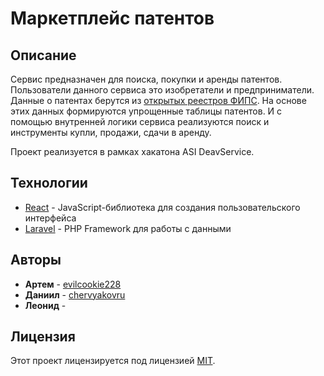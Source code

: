 # Маркетплейс патентов

## Описание
Сервис предназначен для поиска, покупки и аренды патентов. Пользователи данного сервиса это изобретатели и предприниматели.
Данные о патентах берутся из [открытых реестров ФИПС](https://www1.fips.ru/registers-web/). На основе этих данных формируются упрощенные таблицы патентов. И с помощью внутренней логики сервиса реализуются поиск и инструменты купли, продажи, сдачи в аренду.

Проект реализуется в рамках хакатона ASI DeavService.

## Технологии
* [React](https://reactjs.org) - JavaScript-библиотека для создания пользовательского интерфейса
* [Laravel](https://laravel.com/) - PHP Framework для работы с данными

## Авторы
* **Артем** - [evilcookie228](https://github.com/evilcookie228)
* **Даниил** - [chervyakovru](https://github.com/chervyakovru)
* **Леонид** - []()

## Лицензия
Этот проект лицензируется под лицензией [MIT](https://ru.wikipedia.org/wiki/Лицензия_MIT).